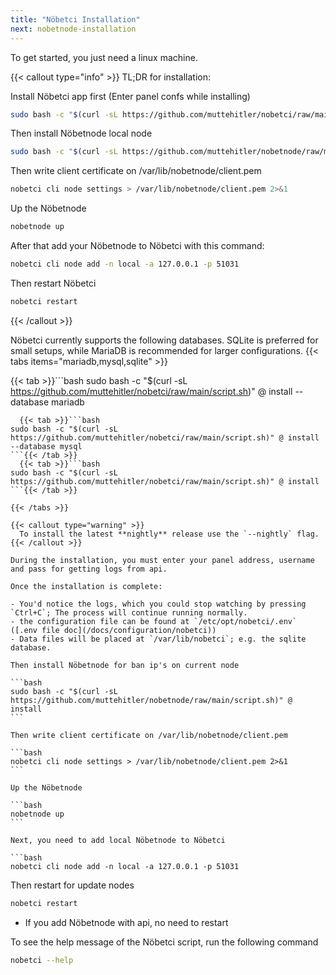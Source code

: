 ```yaml
---
title: "Nöbetci Installation"
next: nobetnode-installation
---
```


To get started, you just need a linux machine.

{{< callout type="info" >}}
TL;DR for installation:

Install Nöbetci app first (Enter panel confs while installing)

```bash
sudo bash -c "$(curl -sL https://github.com/muttehitler/nobetci/raw/main/script.sh)" @ install
```

Then install Nöbetnode local node

```bash
sudo bash -c "$(curl -sL https://github.com/muttehitler/nobetnode/raw/main/script.sh)" @ install
```

Then write client certificate on /var/lib/nobetnode/client.pem

```bash
nobetci cli node settings > /var/lib/nobetnode/client.pem 2>&1
```

Up the Nöbetnode

```bash
nobetnode up
```

After that add your Nöbetnode to Nöbetci with this command:

```bash
nobetci cli node add -n local -a 127.0.0.1 -p 51031
```

Then restart Nöbetci

```bash
nobetci restart
```

{{< /callout >}}

Nöbetci currently supports the following databases. SQLite is preferred for small setups, while MariaDB is recommended for larger configurations.
{{< tabs items="mariadb,mysql,sqlite" >}}

{{< tab >}}```bash
sudo bash -c "$(curl -sL https://github.com/muttehitler/nobetci/raw/main/script.sh)" @ install --database mariadb

````{{< /tab >}}
  {{< tab >}}```bash
sudo bash -c "$(curl -sL https://github.com/muttehitler/nobetci/raw/main/script.sh)" @ install --database mysql
```{{< /tab >}}
  {{< tab >}}```bash
sudo bash -c "$(curl -sL https://github.com/muttehitler/nobetci/raw/main/script.sh)" @ install
```{{< /tab >}}

{{< /tabs >}}

{{< callout type="warning" >}}
  To install the latest **nightly** release use the `--nightly` flag.
{{< /callout >}}

During the installation, you must enter your panel address, username and pass for getting logs from api.

Once the installation is complete:

- You'd notice the logs, which you could stop watching by pressing `Ctrl+C`; The process will continue running normally.
- the configuration file can be found at `/etc/opt/nobetci/.env` ([.env file doc](/docs/configuration/nobetci))
- Data files will be placed at `/var/lib/nobetci`; e.g. the sqlite database.

Then install Nöbetnode for ban ip's on current node

```bash
sudo bash -c "$(curl -sL https://github.com/muttehitler/nobetnode/raw/main/script.sh)" @ install
```

Then write client certificate on /var/lib/nobetnode/client.pem

```bash
nobetci cli node settings > /var/lib/nobetnode/client.pem 2>&1
```

Up the Nöbetnode

```bash
nobetnode up
```

Next, you need to add local Nöbetnode to Nöbetci 

```bash
nobetci cli node add -n local -a 127.0.0.1 -p 51031
````

Then restart for update nodes


```bash
nobetci restart
```

- If you add Nöbetnode with api, no need to restart

To see the help message of the Nöbetci script, run the following command

```bash
nobetci --help
```